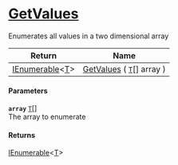 # [GetValues](./ArrayExtension--GetValues.md)

Enumerates all values in a two dimensional array

| Return | Name | 
| --- | --- | 
| [IEnumerable](https://docs.microsoft.com/en-us/dotnet/api/System.Collections.Ienumerable)\<[T](./ArrayExtension--GetValues.md)> | [GetValues](./ArrayExtension--GetValues.md) ( [`T`](./ArrayExtension--GetValues.md)[] array ) | 


#### Parameters
**`array`**  [`T`](./ArrayExtension--GetValues.md)[]<br>The array to enumerate
#### Returns
[IEnumerable](https://docs.microsoft.com/en-us/dotnet/api/System.Collections.Ienumerable)\<[T](./ArrayExtension--GetValues.md)><br>
